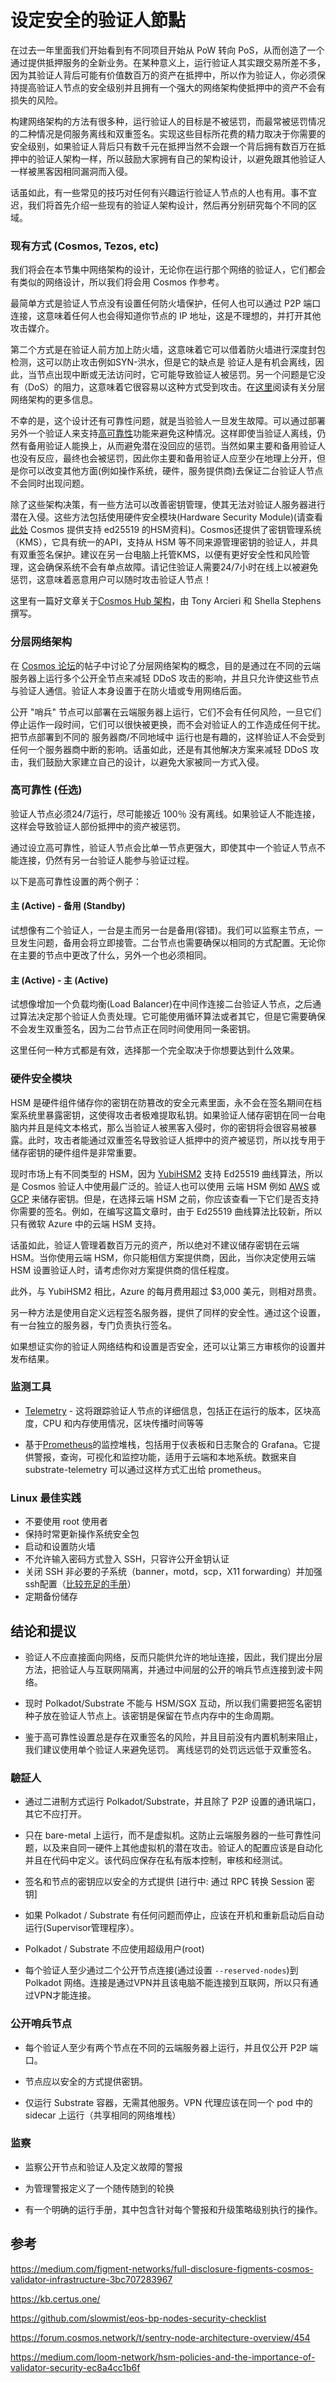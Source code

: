 # 设定安全的验证人節點

在过去一年里面我们开始看到有不同项目开始从 PoW 转向 PoS，从而创造了一个通过提供抵押服务的全新业务。在某种意义上，运行验证人其实跟交易所差不多，因为其验证人背后可能有价值数百万的资产在抵押中，所以作为验证人，你必须保持提高验证人节点的安全级别并且拥有一个强大的网络架构使抵押中的资产不会有损失的风险。

构建网络架构的方法有很多种，运行验证人的目标是不被惩罚，而最常被惩罚情况的二种情况是伺服务离线和双重签名。实现这些目标所花费的精力取决于你需要的安全级别，如果验证人背后只有数千元在抵押当然不会跟一个背后拥有数百万在抵押中的验证人架构一样，所以鼓励大家拥有自己的架构设计，以避免跟其他验证人一样被黑客因相同漏洞而入侵。

话虽如此，有一些常见的技巧对任何有兴趣运行验证人节点的人也有用。事不宜迟，我们将首先介绍一些现有的验证人架构设计，然后再分别研究每个不同的区域。

### 现有方式 (Cosmos, Tezos, etc)

我们将会在本节集中网络架构的设计，无论你在运行那个网络的验证人，它们都会有类似的网络设计，所以我们将会用 Cosmos 作参考。

最简单方式是验证人节点没有设置任何防火墙保护，任何人也可以通过 P2P 端口连接，这意味着任何人也会得知道你节点的 IP 地址，这是不理想的，并打开其他攻击媒介。

第二个方式是在验证人前方加上防火墙，这意味着它可以借着防火墙进行深度封包检测，这可以防止攻击例如SYN-洪水，但是它的缺点是
验证人是有机会离线，因此，当节点出现中断或无法访问时，它可能导致验证人被惩罚。另一个问题是它没有（DoS）的阻力，这意味着它很容易以这种方式受到攻击。在[这里](#分层网络架构)阅读有关分层网络架构的更多信息。


不幸的是，这个设计还有可靠性问题，就是当验验人一旦发生故障。可以通过部署另外一个验证人来支持[高可靠性](#高可靠性-(任选))功能来避免这种情况。这样即使当验证人离线，仍然有备用验证人能换上，从而避免潜在没回应的惩罚。当然如果主要和备用验证人也没有反应，最终也会被惩罚，因此你主要和备用验证人应至少在地理上分开，但是你可以改变其他方面(例如操作系统，硬件，服务提供商)去保证二台验证人节点不会同时出现问题。

除了这些架构决策，有一些方法可以改善密钥管理，使其无法对验证人服务器进行潜在入侵。这些方法包括使用硬件安全模块(Hardware Security Module)(请查看[此处](https://cosmos.network/docs/cosmos-hub/validators/validator-faq.html#technical-requirements) Cosmos 提供支持 ed25519 的HSM资料)。Cosmos还提供了密钥管理系统（KMS），它具有统一的API，支持从 HSM 等不同来源管理密钥的验证人，并具有双重签名保护。建议在另一台电脑上托管KMS，以便有更好安全性和风险管理，这会确保系统不会有单点故障。请记住验证人需要24/7小时在线上以被避免惩罚，这意味着恶意用户可以随时攻击验证人节点！

这里有一篇好文章关于[Cosmos Hub 架构](https://iqlusion.blog/a-look-inside-our-validator-architecture)，由 Tony Arcieri 和 Shella Stephens 撰写。

### 分层网络架构

在 [Cosmos 论坛](https://forum.cosmos.network/t/sentry-node-architecture-overview/454)的帖子中讨论了分层网络架构的概念，目的是通过在不同的云端服务器上运行多个公开全节点来减轻 DDoS 攻击的影响，并且只允许使这些节点与验证人通信。验证人本身设置于在防火墙或专用网络后面。

公开 "哨兵" 节点可以部署在云端服务器上运行，它们不会有任何风险，一旦它们停止运作一段时间，它们可以很快被更换，而不会对验证人的工作造成任何干扰。把节点部署到不同的 服务器商/不同地域中 运行也是有趣的，这样验证人不会受到任何一个服务器商中断的影响。话虽如此，还是有其他解决方案来减轻 DDoS 攻击，我们鼓励大家建立自己的设计，以避免大家被同一方式入侵。

### 高可靠性 (任选)

验证人节点必须24/7运行，尽可能接近 100％ 没有离线。如果验证人不能连接，这样会导致验证人部份抵押中的资产被惩罚。

通过设立高可靠性，验证人节点会比单一节点更强大，即使其中一个验证人节点不能连接，仍然有另一台验证人能参与验证过程。

以下是高可靠性设置的两个例子：

#### 主 (Active) - 备用 (Standby)

试想像有二个验证人，一台是主而另一台是备用(容错)。我们可以监察主节点，一旦发生问题，备用会将立即接管。二台节点也需要确保以相同的方式配置。无论你在主要的节点中更改了什么，另外一个也必须相同。
 
#### 主 (Active) - 主 (Active)

试想像增加一个负载均衡(Load Balancer)在中间作连接二台验证人节点，之后通过算法决定那个验证人负责处理。它可能使用循环算法或者其它，但是它需要确保不会发生双重签名，因为二台节点正在同时间使用同一条密钥。

这里任何一种方式都是有效，选择那一个完全取决于你想要达到什么效果。

### 硬件安全模块

HSM 是硬件组件储存你的密钥在防篡改的安全元素里面，永不会在签名期间在档案系统里暴露密钥，这使得攻击者极难提取私钥。如果验证人储存密钥在同一台电脑内并且是纯文本格式，那么当验证人被黑客入侵时，你的密钥将会很容易被暴露。此时，攻击者能通过双重签名导致验证人抵押中的资产被惩罚，所以找专用于储存密钥的硬件组件是非常重要。

现时市场上有不同类型的 HSM，因为 [YubiHSM2](https://www.yubico.com/products/yubihsm/) 支持 Ed25519 曲线算法，所以是 Cosmos 验证人中使用最广泛的。验证人也可以使用
云端 HSM 例如 [AWS](https://aws.amazon.com/cloudhsm/?nc1=h_ls) 或 [GCP](https://cloud.google.com/hsm/?hl=en) 来储存密钥。但是，在选择云端 HSM 之前，你应该查看一下它们是否支持你需要的签名。例如，在编写这篇文章时，由于 Ed25519 曲线算法比较新，所以只有微软 Azure 中的云端 HSM 支持。

话虽如此，验证人管理着数百万元的资产，所以绝对不建议储存密钥在云端 HSM。当你使用云端 HSM，你只能相信方案提供商，因此，当你决定使用云端 HSM 设置验证人时，请考虑你对方案提供商的信任程度。

此外，与 YubiHSM2 相比，Azure 的每月费用超过 $3,000 美元，则相对昂贵。

另一种方法是使用自定义远程签名服务器，提供了同样的安全性。通过这个设置，有一台独立的服务器，专门负责执行签名。

如果想证实你的验证人网络结构和设置是否安全，还可以让第三方审核你的设置并发布结果。

### 监测工具

- [Telemetry](https://github.com/paritytech/substrate-telemetry) - 这将跟踪验证人节点的详细信息，包括正在运行的版本，区块高度，CPU 和内存使用情况，区块传播时间等等

- 基于[Prometheus](https://prometheus.io/)的监控堆栈，包括用于仪表板和日志聚合的 Grafana。它提供警报，查询，可视化和监控功能，适用于云端和本地系统。数据来自 substrate-telemetry 可以通过这样方式汇出给 prometheus。



### Linux 最佳实践

- 不要使用 root 使用者
- 保持时常更新操作系统安全包
- 启动和设置防火墙
- 不允许输入密码方式登入 SSH，只容许公开金钥认证
- 关闭 SSH 非必要的子系统（banner，motd，scp，X11 forwarding）并加强ssh配置（[比较充足的手册](https://stribika.github.io/2015/01/04/secure-secure-shell.html)）
- 定期备份储存

## 结论和提议

* 验证人不应直接面向网络，反而只能供允许的地址连接，因此，我们提出分层方法，把验证人与互联网隔离，并通过中间层的公开的哨兵节点连接到波卡网络。

* 现时 Polkadot/Substrate 不能与 HSM/SGX 互动，所以我们需要把签名密钥种子放在验证人节点上。该密钥是保留在节点内存中的生命周期。

* 鉴于高可靠性设置总是存在双重签名的风险，并且目前没有内置机制来阻止，我们建议使用单个验证人来避免惩罚。 离线惩罚的处罚远远低于双重签名。



### 驗証人

* 通过二进制方式运行 Polkadot/Substrate，并且除了 P2P 设置的通讯端口，其它不应打开。


* 只在 bare-metal 上运行，而不是虚拟机。这防止云端服务器的一些可靠性问题，以及来自同一硬件上其他虚拟机的潜在攻击。验证人的配置应该是自动化并且在代码中定义。该代码应保存在私有版本控制，审核和经测试。

* 签名和节点的密钥应以安全的方式提供 [进行中: 通过 RPC 转换 Session 密钥]

* 如果 Polkadot / Substrate 有任何问题而停止，应该在开机和重新启动后自动运行(Supervisor管理程序）。

* Polkadot / Substrate 不应使用超级用户(root)

* 每个验证人至少通过二个公开节点连接(通过设置 `--reserved-nodes`)到 Polkadot 网络。连接是通过VPN并且该电脑不能连接到互联网，所以只有通过VPN才能连接。

### 公开哨兵节点

* 每个验证人至少有两个节点在不同的云端服务器上运行，并且仅公开 P2P 端口。

* 节点应以安全的方式提供密钥。

* 仅运行 Substrate 容器，无需其他服务。VPN 代理应该在同一个 pod 中的 sidecar 上运行（共享相同的网络堆栈）

### 监察

* 监察公开节点和验证人及定义故障的警报

* 为管理警报定义了一个随传随到的轮换

* 有一个明确的运行手册，其中包含针对每个警报和升级策略级别执行的操作。

## 参考

https://medium.com/figment-networks/full-disclosure-figments-cosmos-validator-infrastructure-3bc707283967

https://kb.certus.one/

https://github.com/slowmist/eos-bp-nodes-security-checklist

https://forum.cosmos.network/t/sentry-node-architecture-overview/454

https://medium.com/loom-network/hsm-policies-and-the-importance-of-validator-security-ec8a4cc1b6f